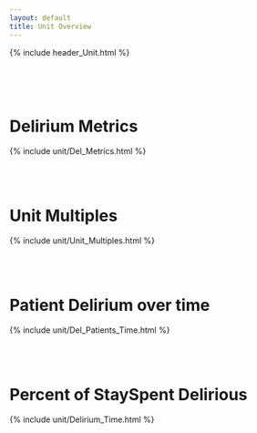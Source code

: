 ```yaml
---
layout: default
title: Unit Overview
---
```

{% include header_Unit.html %}

<br><br><br>


# Delirium Metrics
{% include unit/Del_Metrics.html %}

<br><br>

# Unit Multiples
{% include unit/Unit_Multiples.html %}


<br><br>

# Patient Delirium over time
{% include unit/Del_Patients_Time.html %}


<br><br>

# Percent of StaySpent Delirious
{% include unit/Delirium_Time.html %}
